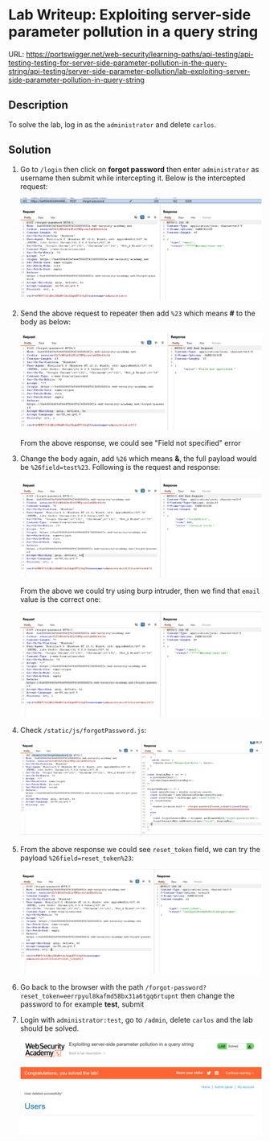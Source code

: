 # Lab Writeup: Exploiting server-side parameter pollution in a query string

URL: https://portswigger.net/web-security/learning-paths/api-testing/api-testing-testing-for-server-side-parameter-pollution-in-the-query-string/api-testing/server-side-parameter-pollution/lab-exploiting-server-side-parameter-pollution-in-query-string

## Description

To solve the lab, log in as the `administrator` and delete `carlos`.

## Solution

1. Go to `/login` then click on **forgot password** then enter `administrator` as username then submit while intercepting it. Below is the intercepted request:

   ![api-param-pollution](/assets/api-param-pollution.png)

2. Send the above request to repeater then add `%23` which means **#** to the body as below:

   ![api-param-pollution-1](/assets/api-param-pollution-1.png)

   From the above response, we could see "Field not specified" error

3. Change the body again, add `%26` which means **&**, the full payload would be `%26field=test%23`. Following is the request and response:

   ![api-param-pollution-2](/assets/api-param-pollution-2.png)

   From the above we could try using burp intruder, then we find that `email` value is the correct one:

   ![api-param-pollution-3](/assets/api-param-pollution-3.png)

4. Check `/static/js/forgotPassword.js`:

   ![api-param-pollution-5](/assets/api-param-pollution-5.png)

5. From the above response we could see `reset_token` field, we can try the payload `%26field=reset_token%23`:

   ![api-param-pollution-6](/assets/api-param-pollution-6.png)

6. Go back to the browser with the path `/forgot-password?reset_token=eerrpyul8kafmd58bx31a6tgq6rtupnt` then change the password to for example **test**, submit

7. Login with `administrator:test`, go to `/admin`, delete `carlos` and the lab should be solved.

   ![api-param-pollution-7](/assets/api-param-pollution-7.png)
